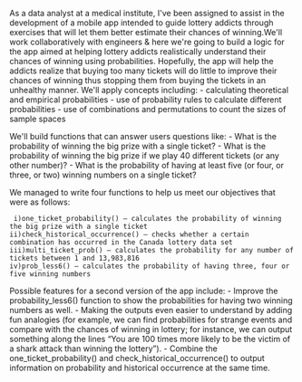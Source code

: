 As a data analyst at a medical institute, I've been assigned to assist in the development of a mobile app intended to guide lottery addicts through exercises that will let them better estimate their chances of winning.We'll work collaboratively with engineers & here we're going to build a logic for the app aimed at helping lottery addicts realistically understand their chances of winning using probabilities. Hopefully, the app will help the addicts realize that buying too many tickets will do little to improve their chances of winning thus stopping them from buying the tickets in an unhealthy manner. 
We'll apply concepts including:
    - calculating theoretical and empirical probabilities
    - use of probability rules to calculate different probabilities
    - use of combinations and permutations to count the sizes of sample spaces
    
We'll build functions that can answer users questions like:
    - What is the probability of winning the big prize with a single ticket?
    - What is the probability of winning the big prize if we play 40 different tickets (or any other number)?
    - What is the probability of having at least five (or four, or three, or two) winning numbers on a single ticket?

We managed to write four functions to help us meet our objectives that were as follows:

     i)one_ticket_probability() — calculates the probability of winning the big prize with a single ticket
    ii)check_historical_occurrence() — checks whether a certain combination has occurred in the Canada lottery data set
    iii)multi_ticket_prob() — calculates the probability for any number of tickets between 1 and 13,983,816
    iv)prob_less6() — calculates the probability of having three, four or five winning numbers

Possible features for a second version of the app include: - Improve the probability_less6() function to show the probabilities for having two winning numbers as well. - Making the outputs even easier to understand by adding fun analogies (for example, we can find probabilities for strange events and compare with the chances of winning in lottery; for instance, we can output something along the lines “You are 100 times more likely to be the victim of a shark attack than winning the lottery”). - Combine the one_ticket_probability() and check_historical_occurrence() to output information on probability and historical occurrence at the same time.
